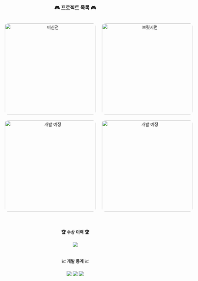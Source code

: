 <h3 align="center">🎮 프로젝트 목록 🎮</h3>
<div align="center" style="display: grid; grid-template-columns: repeat(2, 300px); gap: 20px; margin: 0 auto; padding: 20px;">
 <!-- 미신전 -->
 <a href="https://github.com/genwo123/Y2S3_MISINJEON_CPP">
   <img src="https://github.com/user-attachments/assets/9dc3070c-b333-47b2-ae3f-4ed350cb9a65" alt="미신전" style="width: 300px; border-radius: 10px;"/>
 </a>
 
 <!-- 브릿지런 -->
 <a href="#">
   <img src="https://github.com/user-attachments/assets/3fc96b82-ac83-4839-87fb-17a3ca993f4f" alt="브릿지런" style="width: 300px; border-radius: 10px;"/>
 </a>

 <!-- 개발 예정 1 -->
 <a href="#">
   <img src="https://github.com/user-attachments/assets/3fc96b82-ac83-4839-87fb-17a3ca993f4f" alt="개발 예정" style="width: 300px; border-radius: 10px;"/>
 </a>

 <!-- 개발 예정 2 -->
 <a href="#">
   <img src="https://github.com/user-attachments/assets/3fc96b82-ac83-4839-87fb-17a3ca993f4f" alt="개발 예정" style="width: 300px; border-radius: 10px;"/>
 </a>
</div>

<div align="center">
 <br>

 <h4>🏆 수상 이력 🏆</h4>
 <img src="https://img.shields.io/badge/2024_게임제작_공모전-참가_예정-blue?style=for-the-badge" />
</div>

<div align="center">
 <br>
 <h4>📈 개발 통계 📈</h4>
 <img src="https://img.shields.io/badge/Total_Projects-2-blue?style=for-the-badge" />
 <img src="https://img.shields.io/badge/Bugs_Fixed-Wait+-green?style=for-the-badge" />
 <img src="https://img.shields.io/badge/Git_Commits-Wait+-orange?style=for-the-badge" />
</div>

